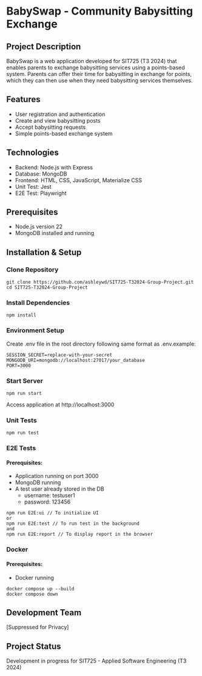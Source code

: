 # BabySwap - Community Babysitting Exchange

## Project Description
BabySwap is a web application developed for SIT725 (T3 2024) that enables parents to exchange babysitting services using a points-based system. Parents can offer their time for babysitting in exchange for points, which they can then use when they need babysitting services themselves.

## Features
 - User registration and authentication
 - Create and view babysitting posts
 - Accept babysitting requests
 - Simple points-based exchange system

## Technologies
- Backend: Node.js with Express
- Database: MongoDB
- Frontend: HTML, CSS, JavaScript, Materialize CSS
- Unit Test: Jest
- E2E Test: Playwright

## Prerequisites
- Node.js version 22
- MongoDB installed and running

## Installation & Setup
### Clone Repository

```console
git clone https://github.com/ashleywd/SIT725-T32024-Group-Project.git
cd SIT725-T32024-Group-Project
```

### Install Dependencies

```console
npm install
```

### Environment Setup
Create .env file in the root directory following same format as .env.example:

```console
SESSION_SECRET=replace-with-your-secret
MONGODB_URI=mongodb://localhost:27017/your_database
PORT=3000
```
### Start Server

```console
npm run start
```
Access application at http://localhost:3000

### Unit Tests
```console
npm run test
```

### E2E Tests
#### Prerequisites:
- Application running on port 3000
- MongoDB running
- A test user already stored in the DB
  - username: testuser1
  - password: 123456

```console
npm run E2E:ui // To initialize UI
or
npm run E2E:test // To run test in the background
and
npm run E2E:report // To display report in the browser
```

### Docker
#### Prerequisites:
- Docker running
```console
docker compose up --build
docker compose down
```

## Development Team
[Suppressed for Privacy]

## Project Status
Development in progress for SIT725 - Applied Software Engineering (T3 2024)
